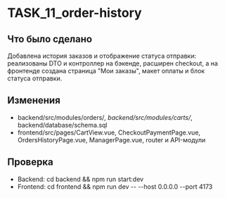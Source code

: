 # TASK_11_order-history

## Что было сделано
Добавлена история заказов и отображение статуса отправки: реализованы DTO и контроллер на бэкенде, расширен checkout, а на фронтенде создана страница "Мои заказы", макет оплаты и блок статуса отправки.

## Изменения
- backend/src/modules/orders/*, backend/src/modules/carts/*, backend/database/schema.sql
- frontend/src/pages/CartView.vue, CheckoutPaymentPage.vue, OrdersHistoryPage.vue, ManagerPage.vue, router и API-модули

## Проверка
- Backend: cd backend && npm run start:dev
- Frontend: cd frontend && npm run dev -- --host 0.0.0.0 --port 4173
